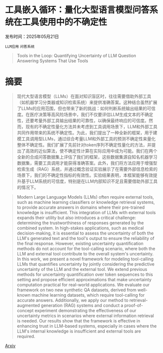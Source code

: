 # 工具嵌入循环：量化大型语言模型问答系统在工具使用中的不确定性

发布时间：2025年05月21日

`LLM应用` `问答系统`

> Tools in the Loop: Quantifying Uncertainty of LLM Question Answering Systems That Use Tools

# 摘要

> 现代大型语言模型（LLMs）在面对知识盲区时，往往需要借助外部工具（如机器学习分类器或知识检索系统）来提供准确答案。这种结合虽然扩展了LLMs的应用范围，但也带来了新的挑战：如何判断系统输出结果的可信度。在医疗决策等高风险场景中，我们不仅要评估LLM生成文本的不确定性，还要考量外部工具输出结果的可靠性，以确保最终响应的可信度。然而，现有的不确定性量化方法并未考虑到工具调用场景下，LLM和外部工具共同作用带来的系统不确定性。为此，我们提出了一种全新的框架，用于建模工具调用型LLMs，通过综合考量LLM和外部工具的预测不确定性来量化整体不确定性。我们扩展了先前针对token序列不确定性量化的方法，并提出了高效的近似算法，使不确定性计算在实际应用中成为可能。我们在两个全新的合成问答数据集上评估了我们的框架，这些数据集源自知名机器学习数据集，需要工具调用才能获得准确答案。此外，我们将方法应用于增强型检索生成（RAG）系统，并通过概念验证实验展示了在需要外部信息检索的场景下，我们的不确定性指标的有效性。实验结果表明，本框架能够有效提升基于LLM系统的可信度，特别是在LLM内部知识不足且需要借助外部工具的情况下。


> Modern Large Language Models (LLMs) often require external tools, such as machine learning classifiers or knowledge retrieval systems, to provide accurate answers in domains where their pre-trained knowledge is insufficient. This integration of LLMs with external tools expands their utility but also introduces a critical challenge: determining the trustworthiness of responses generated by the combined system. In high-stakes applications, such as medical decision-making, it is essential to assess the uncertainty of both the LLM's generated text and the tool's output to ensure the reliability of the final response. However, existing uncertainty quantification methods do not account for the tool-calling scenario, where both the LLM and external tool contribute to the overall system's uncertainty. In this work, we present a novel framework for modeling tool-calling LLMs that quantifies uncertainty by jointly considering the predictive uncertainty of the LLM and the external tool. We extend previous methods for uncertainty quantification over token sequences to this setting and propose efficient approximations that make uncertainty computation practical for real-world applications. We evaluate our framework on two new synthetic QA datasets, derived from well-known machine learning datasets, which require tool-calling for accurate answers. Additionally, we apply our method to retrieval-augmented generation (RAG) systems and conduct a proof-of-concept experiment demonstrating the effectiveness of our uncertainty metrics in scenarios where external information retrieval is needed. Our results show that the framework is effective in enhancing trust in LLM-based systems, especially in cases where the LLM's internal knowledge is insufficient and external tools are required.

[Arxiv](https://arxiv.org/abs/2505.16113)